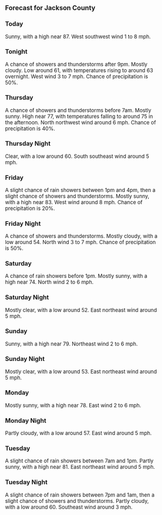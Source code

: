 <div>
   <h2>Forecast for Jackson County</h2>
   <p>
      <div style="font-size:120%">
         <h3>Today</h3>Sunny, with a high near 87. West southwest wind 1 to 8 mph.<br></div>
   </p>
   <p>
      <div style="font-size:120%">
         <h3>Tonight</h3>A chance of showers and thunderstorms after 9pm. Mostly cloudy. Low around 61, with temperatures rising to around 63 overnight.
         West wind 3 to 7 mph. Chance of precipitation is 50%.<br></div>
   </p>
   <p>
      <div style="font-size:120%">
         <h3>Thursday</h3>A chance of showers and thunderstorms before 7am. Mostly sunny. High near 77, with temperatures falling to around 75 in the
         afternoon. North northwest wind around 6 mph. Chance of precipitation is 40%.<br></div>
   </p>
   <p>
      <div style="font-size:120%">
         <h3>Thursday Night</h3>Clear, with a low around 60. South southeast wind around 5 mph.<br></div>
   </p>
   <p>
      <div style="font-size:120%">
         <h3>Friday</h3>A slight chance of rain showers between 1pm and 4pm, then a slight chance of showers and thunderstorms. Mostly sunny, with
         a high near 83. West wind around 8 mph. Chance of precipitation is 20%.<br></div>
   </p>
   <p>
      <div style="font-size:120%">
         <h3>Friday Night</h3>A chance of showers and thunderstorms. Mostly cloudy, with a low around 54. North wind 3 to 7 mph. Chance of precipitation
         is 50%.<br></div>
   </p>
   <p>
      <div style="font-size:120%">
         <h3>Saturday</h3>A chance of rain showers before 1pm. Mostly sunny, with a high near 74. North wind 2 to 6 mph.<br></div>
   </p>
   <p>
      <div style="font-size:120%">
         <h3>Saturday Night</h3>Mostly clear, with a low around 52. East northeast wind around 5 mph.<br></div>
   </p>
   <p>
      <div style="font-size:120%">
         <h3>Sunday</h3>Sunny, with a high near 79. Northeast wind 2 to 6 mph.<br></div>
   </p>
   <p>
      <div style="font-size:120%">
         <h3>Sunday Night</h3>Mostly clear, with a low around 53. East northeast wind around 5 mph.<br></div>
   </p>
   <p>
      <div style="font-size:120%">
         <h3>Monday</h3>Mostly sunny, with a high near 78. East wind 2 to 6 mph.<br></div>
   </p>
   <p>
      <div style="font-size:120%">
         <h3>Monday Night</h3>Partly cloudy, with a low around 57. East wind around 5 mph.<br></div>
   </p>
   <p>
      <div style="font-size:120%">
         <h3>Tuesday</h3>A slight chance of rain showers between 7am and 1pm. Partly sunny, with a high near 81. East northeast wind around 5 mph.<br></div>
   </p>
   <p>
      <div style="font-size:120%">
         <h3>Tuesday Night</h3>A slight chance of rain showers between 7pm and 1am, then a slight chance of showers and thunderstorms. Partly cloudy, with
         a low around 60. Southeast wind around 3 mph.<br></div>
   </p>
</div>